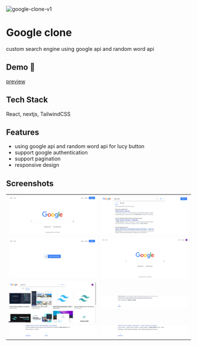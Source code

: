 ![google-clone-v1](https://socialify.git.ci/yousefwahba/google-clone-v1/image?language=1&theme=Light)

# Google clone

custom search engine using google api and random word api

## Demo 🚀

[preview]()

## Tech Stack

React, nextjs, TailwindCSS

## Features

- using google api and random word api for lucy button
- support google authentication
- support pagination
- responsive design

## Screenshots

|                                             |                                             |
| ------------------------------------------- | ------------------------------------------- |
| ![App Screenshot](./public/images/Rm/1.png) | ![App Screenshot](./public/images/Rm/2.png) |
| ![App Screenshot](./public/images/Rm/3.png) | ![App Screenshot](./public/images/Rm/4.png) |
| ![App Screenshot](./public/images/Rm/5.png) | ![App Screenshot](./public/images/Rm/6.png) |
| ![App Screenshot](./public/images/Rm/7.png) | ![App Screenshot](./public/images/Rm/8.png) |
